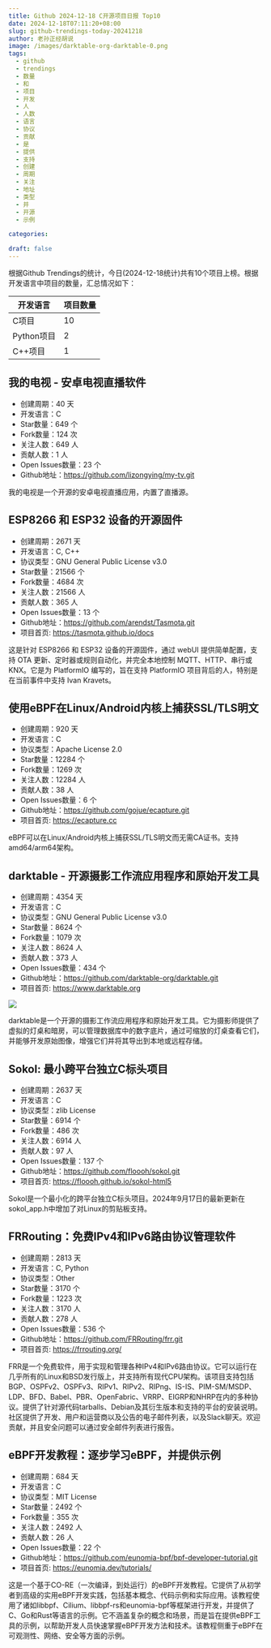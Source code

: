 ```yaml
---
title: Github 2024-12-18 C开源项目日报 Top10
date: 2024-12-18T07:11:20+08:00
slug: github-trendings-today-20241218
author: 老孙正经胡说
image: /images/darktable-org-darktable-0.png
tags:
  - github
  - trendings
  - 数量
  - 和
  - 项目
  - 开发
  - 人
  - 人数
  - 语言
  - 协议
  - 贡献
  - 是
  - 提供
  - 支持
  - 创建
  - 周期
  - 关注
  - 地址
  - 类型
  - 并
  - 开源
  - 示例

categories:

draft: false
---
```



根据Github Trendings的统计，今日(2024-12-18统计)共有10个项目上榜。根据开发语言中项目的数量，汇总情况如下：

| 开发语言 | 项目数量 |
|  ----  | ----  |
| C项目 | 10 |
| Python项目 | 2 |
| C++项目 | 1 |

## 我的电视 - 安卓电视直播软件

* 创建周期：40 天
* 开发语言：C
* Star数量：649 个
* Fork数量：124 次
* 关注人数：649 人
* 贡献人数：1 人
* Open Issues数量：23 个
* Github地址：https://github.com/lizongying/my-tv.git


我的电视是一个开源的安卓电视直播应用，内置了直播源。

## ESP8266 和 ESP32 设备的开源固件

* 创建周期：2671 天
* 开发语言：C, C++
* 协议类型：GNU General Public License v3.0
* Star数量：21566 个
* Fork数量：4684 次
* 关注人数：21566 人
* 贡献人数：365 人
* Open Issues数量：13 个
* Github地址：https://github.com/arendst/Tasmota.git
* 项目首页: https://tasmota.github.io/docs


这是针对 ESP8266 和 ESP32 设备的开源固件，通过 webUI 提供简单配置，支持 OTA 更新、定时器或规则自动化，并完全本地控制 MQTT、HTTP、串行或 KNX。它是为 PlatformIO 编写的，旨在支持 PlatformIO 项目背后的人，特别是在当前事件中支持 Ivan Kravets。

## 使用eBPF在Linux/Android内核上捕获SSL/TLS明文

* 创建周期：920 天
* 开发语言：C
* 协议类型：Apache License 2.0
* Star数量：12284 个
* Fork数量：1269 次
* 关注人数：12284 人
* 贡献人数：38 人
* Open Issues数量：6 个
* Github地址：https://github.com/gojue/ecapture.git
* 项目首页: https://ecapture.cc


eBPF可以在Linux/Android内核上捕获SSL/TLS明文而无需CA证书。支持amd64/arm64架构。

## darktable - 开源摄影工作流应用程序和原始开发工具

* 创建周期：4354 天
* 开发语言：C
* 协议类型：GNU General Public License v3.0
* Star数量：8624 个
* Fork数量：1079 次
* 关注人数：8624 人
* 贡献人数：373 人
* Open Issues数量：434 个
* Github地址：https://github.com/darktable-org/darktable.git
* 项目首页: https://www.darktable.org


![](/images/darktable-org-darktable-0.png)

darktable是一个开源的摄影工作流应用程序和原始开发工具。它为摄影师提供了虚拟的灯桌和暗房，可以管理数据库中的数字底片，通过可缩放的灯桌查看它们，并能够开发原始图像，增强它们并将其导出到本地或远程存储。

## Sokol: 最小跨平台独立C标头项目

* 创建周期：2637 天
* 开发语言：C
* 协议类型：zlib License
* Star数量：6914 个
* Fork数量：486 次
* 关注人数：6914 人
* 贡献人数：97 人
* Open Issues数量：137 个
* Github地址：https://github.com/floooh/sokol.git
* 项目首页: https://floooh.github.io/sokol-html5


Sokol是一个最小化的跨平台独立C标头项目。2024年9月17日的最新更新在sokol_app.h中增加了对Linux的剪贴板支持。

## FRRouting：免费IPv4和IPv6路由协议管理软件

* 创建周期：2813 天
* 开发语言：C, Python
* 协议类型：Other
* Star数量：3170 个
* Fork数量：1223 次
* 关注人数：3170 人
* 贡献人数：278 人
* Open Issues数量：536 个
* Github地址：https://github.com/FRRouting/frr.git
* 项目首页: https://frrouting.org/


FRR是一个免费软件，用于实现和管理各种IPv4和IPv6路由协议。它可以运行在几乎所有的Linux和BSD发行版上，并支持所有现代CPU架构。该项目支持包括BGP、OSPFv2、OSPFv3、RIPv1、RIPv2、RIPng、IS-IS、PIM-SM/MSDP、LDP、BFD、Babel、PBR、OpenFabric、VRRP、EIGRP和NHRP在内的多种协议。提供了针对源代码tarballs、Debian及其衍生版本和支持的平台的安装说明。社区提供了开发、用户和运营商以及公告的电子邮件列表，以及Slack聊天。欢迎贡献，并且安全问题可以通过安全邮件列表进行报告。

## eBPF开发教程：逐步学习eBPF，并提供示例

* 创建周期：684 天
* 开发语言：C
* 协议类型：MIT License
* Star数量：2492 个
* Fork数量：355 次
* 关注人数：2492 人
* 贡献人数：26 人
* Open Issues数量：22 个
* Github地址：https://github.com/eunomia-bpf/bpf-developer-tutorial.git
* 项目首页: https://eunomia.dev/tutorials/


这是一个基于CO-RE（一次编译，到处运行）的eBPF开发教程。它提供了从初学者到高级的实用eBPF开发实践，包括基本概念、代码示例和实际应用。该教程使用了诸如libbpf、Cilium、libbpf-rs和eunomia-bpf等框架进行开发，并提供了C、Go和Rust等语言的示例。它不涵盖复杂的概念和场景，而是旨在提供eBPF工具的示例，以帮助开发人员快速掌握eBPF开发方法和技术。该教程侧重于eBPF在可观测性、网络、安全等方面的示例。

